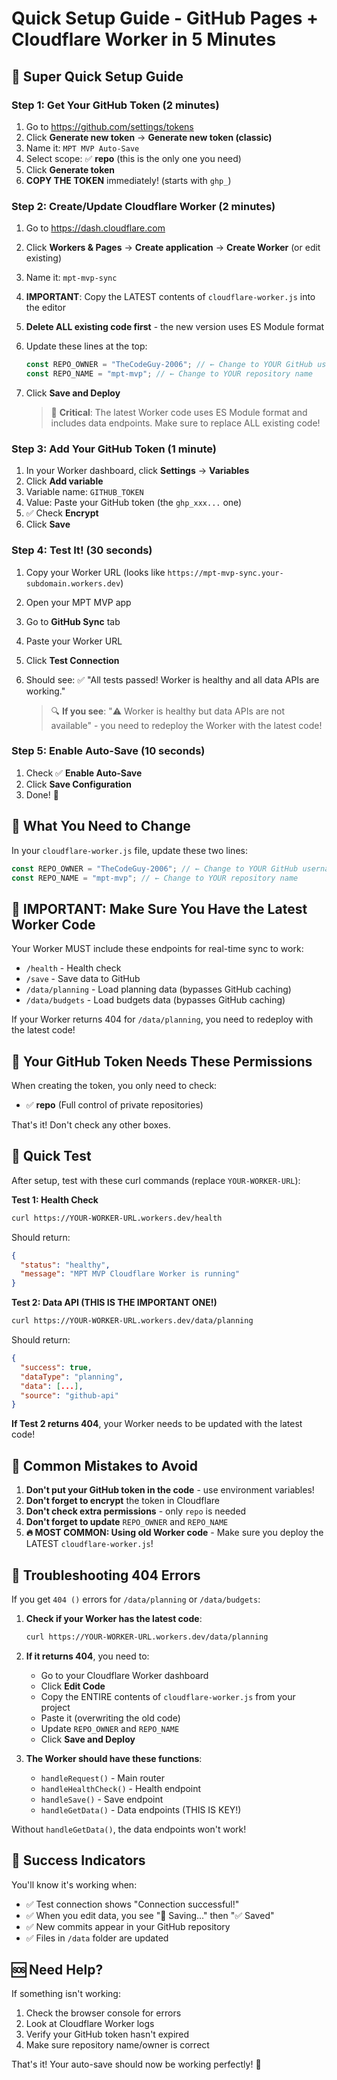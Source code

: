 # Quick Setup Guide - GitHub Pages + Cloudflare Worker in 5 Minutes

## 🚀 Super Quick Setup Guide

### Step 1: Get Your GitHub Token (2 minutes)

1. Go to https://github.com/settings/tokens
2. Click **Generate new token** → **Generate new token (classic)**
3. Name it: `MPT MVP Auto-Save`
4. Select scope: ✅ **repo** (this is the only one you need)
5. Click **Generate token**
6. **COPY THE TOKEN** immediately! (starts with `ghp_`)

### Step 2: Create/Update Cloudflare Worker (2 minutes)

1. Go to https://dash.cloudflare.com
2. Click **Workers & Pages** → **Create application** → **Create Worker** (or edit existing)
3. Name it: `mpt-mvp-sync`
4. **IMPORTANT**: Copy the LATEST contents of `cloudflare-worker.js` into the editor
5. **Delete ALL existing code first** - the new version uses ES Module format
6. Update these lines at the top:
   ```javascript
   const REPO_OWNER = "TheCodeGuy-2006"; // ← Change to YOUR GitHub username
   const REPO_NAME = "mpt-mvp"; // ← Change to YOUR repository name
   ```
7. Click **Save and Deploy**

   > 🚨 **Critical**: The latest Worker code uses ES Module format and includes data endpoints. Make sure to replace ALL existing code!

### Step 3: Add Your GitHub Token (1 minute)

1. In your Worker dashboard, click **Settings** → **Variables**
2. Click **Add variable**
3. Variable name: `GITHUB_TOKEN`
4. Value: Paste your GitHub token (the `ghp_xxx...` one)
5. ✅ Check **Encrypt**
6. Click **Save**

### Step 4: Test It! (30 seconds)

1. Copy your Worker URL (looks like `https://mpt-mvp-sync.your-subdomain.workers.dev`)
2. Open your MPT MVP app
3. Go to **GitHub Sync** tab
4. Paste your Worker URL
5. Click **Test Connection**
6. Should see: ✅ "All tests passed! Worker is healthy and all data APIs are working."

   > 🔍 **If you see**: "⚠️ Worker is healthy but data APIs are not available" - you need to redeploy the Worker with the latest code!

### Step 5: Enable Auto-Save (10 seconds)

1. Check ✅ **Enable Auto-Save**
2. Click **Save Configuration**
3. Done! 🎉

## 🔧 What You Need to Change

In your `cloudflare-worker.js` file, update these two lines:

```javascript
const REPO_OWNER = "TheCodeGuy-2006"; // ← Change to YOUR GitHub username
const REPO_NAME = "mpt-mvp"; // ← Change to YOUR repository name
```

## 🚨 IMPORTANT: Make Sure You Have the Latest Worker Code

Your Worker MUST include these endpoints for real-time sync to work:

- `/health` - Health check
- `/save` - Save data to GitHub
- `/data/planning` - Load planning data (bypasses GitHub caching)
- `/data/budgets` - Load budgets data (bypasses GitHub caching)

If your Worker returns 404 for `/data/planning`, you need to redeploy with the latest code!

## 🎯 Your GitHub Token Needs These Permissions

When creating the token, you only need to check:

- ✅ **repo** (Full control of private repositories)

That's it! Don't check any other boxes.

## 🧪 Quick Test

After setup, test with these curl commands (replace `YOUR-WORKER-URL`):

**Test 1: Health Check**

```bash
curl https://YOUR-WORKER-URL.workers.dev/health
```

Should return:

```json
{
  "status": "healthy",
  "message": "MPT MVP Cloudflare Worker is running"
}
```

**Test 2: Data API (THIS IS THE IMPORTANT ONE!)**

```bash
curl https://YOUR-WORKER-URL.workers.dev/data/planning
```

Should return:

```json
{
  "success": true,
  "dataType": "planning",
  "data": [...],
  "source": "github-api"
}
```

**If Test 2 returns 404**, your Worker needs to be updated with the latest code!

## 🚨 Common Mistakes to Avoid

1. **Don't put your GitHub token in the code** - use environment variables!
2. **Don't forget to encrypt** the token in Cloudflare
3. **Don't check extra permissions** - only `repo` is needed
4. **Don't forget to update** `REPO_OWNER` and `REPO_NAME`
5. **🔥 MOST COMMON: Using old Worker code** - Make sure you deploy the LATEST `cloudflare-worker.js`!

## 🔧 Troubleshooting 404 Errors

If you get `404 ()` errors for `/data/planning` or `/data/budgets`:

1. **Check if your Worker has the latest code**:
   ```bash
   curl https://YOUR-WORKER-URL.workers.dev/data/planning
   ```
2. **If it returns 404**, you need to:
   - Go to your Cloudflare Worker dashboard
   - Click **Edit Code**
   - Copy the ENTIRE contents of `cloudflare-worker.js` from your project
   - Paste it (overwriting the old code)
   - Update `REPO_OWNER` and `REPO_NAME`
   - Click **Save and Deploy**

3. **The Worker should have these functions**:
   - `handleRequest()` - Main router
   - `handleHealthCheck()` - Health endpoint
   - `handleSave()` - Save endpoint
   - `handleGetData()` - Data endpoints (THIS IS KEY!)

Without `handleGetData()`, the data endpoints won't work!

## 🎉 Success Indicators

You'll know it's working when:

- ✅ Test connection shows "Connection successful!"
- ✅ When you edit data, you see "💾 Saving..." then "✅ Saved"
- ✅ New commits appear in your GitHub repository
- ✅ Files in `/data` folder are updated

## 🆘 Need Help?

If something isn't working:

1. Check the browser console for errors
2. Look at Cloudflare Worker logs
3. Verify your GitHub token hasn't expired
4. Make sure repository name/owner is correct

That's it! Your auto-save should now be working perfectly! 🚀
